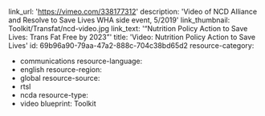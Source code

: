 link_url: 'https://vimeo.com/338177312'
description: 'Video of NCD Alliance and Resolve to Save Lives WHA side event, 5/2019'
link_thumbnail: Toolkit/Transfat/ncd-video.jpg
link_text: '“Nutrition Policy Action to Save Lives: Trans Fat Free by 2023”'
title: 'Video: Nutrition Policy Action to Save Lives'
id: 69b96a90-79aa-47a2-888c-704c38bd65d2
resource-category:
  - communications
resource-language:
  - english
resource-region:
  - global
resource-source:
  - rtsl
  - ncda
resource-type:
  - video
blueprint: Toolkit
